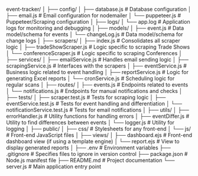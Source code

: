 event-tracker/
│
├── config/
│   ├── database.js                 # Database configuration
│   ├── email.js                    # Email configuration for nodemailer
│   └── puppeteer.js                # Puppeteer/Scraping configuration
│
├── logs/
│   └── app.log                     # Application logs for monitoring and debugging
│
├── models/
│   ├── event.js                    # Data model/schema for events
│   └── changeLog.js                # Data model/schema for change logs
│
├── scrapers/
│   ├── index.js                    # Consolidates all scraper logic
│   ├── tradeShowScraper.js         # Logic specific to scraping Trade Shows
│   └── conferenceScraper.js        # Logic specific to scraping Conferences
│
├── services/
│   ├── emailService.js             # Handles email sending logic
│   ├── scrapingService.js          # Interfaces with the scrapers
│   ├── eventService.js             # Business logic related to event handling
│   ├── reportService.js            # Logic for generating Excel reports
│   └── cronService.js              # Scheduling logic for regular scans
│
├── routes/
│   ├── events.js                   # Endpoints related to events
│   └── notifications.js            # Endpoints for manual notifications and checks
│
├── tests/
│   ├── scraper.test.js             # Tests for scraping logic
│   ├── eventService.test.js        # Tests for event handling and differentiation
│   └── notificationService.test.js # Tests for email notifications
│
├── utils/
│   ├── errorHandler.js             # Utility functions for handling errors
│   ├── eventDiffer.js              # Utility to find differences between events
│   └── logger.js                   # Utility for logging
│
├── public/
│   ├── css/                        # Stylesheets for any front-end
│   └── js/                         # Front-end JavaScript files
│
├── views/
│   ├── dashboard.ejs               # Front-end dashboard view (if using a template engine)
│   └── report.ejs                  # View to display generated reports
│
├── .env                            # Environment variables
├── .gitignore                      # Specifies files to ignore in version control
├── package.json                    # Node.js manifest file
├── README.md                       # Project documentation
└── server.js                       # Main application entry point
